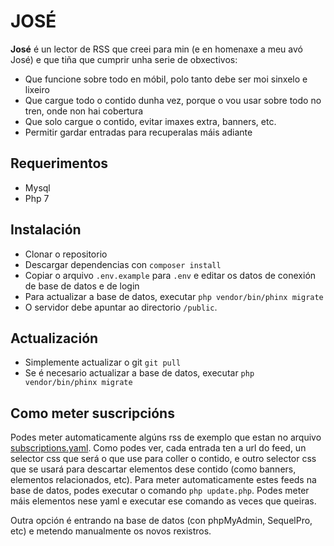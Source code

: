 # JOSÉ

**José** é un lector de RSS que creei para min (e en homenaxe a meu avó José) e que tiña que cumprir unha serie de obxectivos:

- Que funcione sobre todo en móbil, polo tanto debe ser moi sinxelo e lixeiro
- Que cargue todo o contido dunha vez, porque o vou usar sobre todo no tren, onde non hai cobertura
- Que solo cargue o contido, evitar imaxes extra, banners, etc.
- Permitir gardar entradas para recuperalas máis adiante

## Requerimentos

- Mysql
- Php 7

## Instalación

- Clonar o repositorio
- Descargar dependencias con `composer install`
- Copiar o arquivo `.env.example` para `.env` e editar os datos de conexión de base de datos e de login
- Para actualizar a base de datos, executar `php vendor/bin/phinx migrate`
- O servidor debe apuntar ao directorio `/public`.

## Actualización

- Simplemente actualizar o git `git pull`
- Se é necesario actualizar a base de datos, executar `php vendor/bin/phinx migrate`

## Como meter suscripcións

Podes meter automaticamente algúns rss de exemplo que estan no arquivo [subscriptions.yaml](subscriptions.yaml). Como podes ver, cada entrada ten a url do feed, un selector css que será o que use para coller o contido, e outro selector css que se usará para descartar elementos dese contido (como banners, elementos relacionados, etc). Para meter automaticamente estes feeds na base de datos, podes executar o comando `php update.php`. Podes meter máis elementos nese yaml e executar ese comando as veces que queiras.

Outra opción é entrando na base de datos (con phpMyAdmin, SequelPro, etc) e metendo manualmente os novos rexistros.
